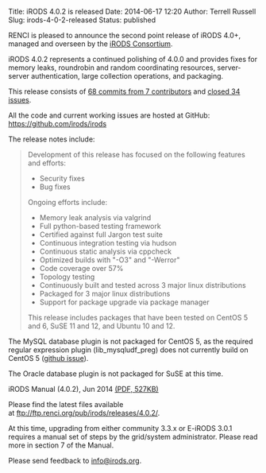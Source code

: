 Title: iRODS 4.0.2 is released
Date: 2014-06-17 12:20
Author: Terrell Russell
Slug: irods-4-0-2-released
Status: published

RENCI is pleased to announce the second point release of iRODS 4.0+,
managed and overseen by the [iRODS
Consortium](http://irods-consortium.org/).

iRODS 4.0.2 represents a continued polishing of 4.0.0 and provides fixes
for memory leaks, roundrobin and random coordinating resources,
server-server authentication, large collection operations, and
packaging.

This release consists of [68 commits from 7
contributors](https://github.com/irods/irods/compare/4.0.1...4.0.2) and
[closed 34
issues](https://github.com/irods/irods/issues?milestone=9&state=closed).

All the code and current working issues are hosted at GitHub:
<https://github.com/irods/irods>

The release notes include:

> Development of this release has focused on the following features and
> efforts:
>
> -   Security fixes
> -   Bug fixes
>
> Ongoing efforts include:
>
> -   Memory leak analysis via valgrind
> -   Full python-based testing framework
> -   Certified against full Jargon test suite
> -   Continuous integration testing via hudson
> -   Continuous static analysis via cppcheck
> -   Optimized builds with "-O3" and "-Werror"
> -   Code coverage over 57%
> -   Topology testing
> -   Continuously built and tested across 3 major linux distributions
> -   Packaged for 3 major linux distributions
> -   Support for package upgrade via package manager
>
> This release includes packages that have been tested on CentOS 5 and
> 6, SuSE 11 and 12, and Ubuntu 10 and 12.

The MySQL database plugin is not packaged for CentOS 5, as the required
regular expression plugin (lib\_mysqludf\_preg) does not currently build
on CentOS 5 ([github
issue](https://github.com/mysqludf/lib_mysqludf_preg/issues/13)).

The Oracle database plugin is not packaged for SuSE at this time.

iRODS Manual (4.0.2), Jun 2014 [(PDF,
527KB)]({static}/uploads/2014/06/irods-manual-4.0.2.pdf)

Please find the latest files available
at <ftp://ftp.renci.org/pub/irods/releases/4.0.2/>.

At this time, upgrading from either community 3.3.x or E-iRODS 3.0.1
requires a manual set of steps by the grid/system administrator. Please
read more in section 7 of the Manual.

Please send feedback to <info@irods.org>.
